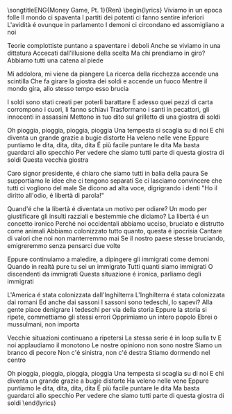 \songtitleENG{Money Game, Pt. 1}{Ren}
\begin{lyrics}
Viviamo in un epoca folle
Il mondo ci spaventa
I partiti dei potenti ci fanno sentire inferiori
L'avidità é ovunque in parlamento
I demoni ci circondano ed assomigliano a noi

Teorie complottiste puntano a spaventare i deboli
Anche se viviamo in una dittatura
Accecati dall'illusione della scelta
Ma chi prendiamo in giro? Abbiamo tutti una catena al piede

Mi addolora, mi viene da piangere
La ricerca della ricchezza accende una scintilla
Che fa girare la giostra dei soldi e accende un fuoco
Mentre il mondo gira, allo stesso tempo esso brucia

I soldi sono stati creati per poterli barattare
E adesso quei pezzi di carta corrompono i cuori, li fanno schiavi
Trasformano i santi in pecattori, gli innocenti in assassini
Mettono in tuo dito sul grilletto di una giostra di soldi

Oh pioggia, pioggia, pioggia, pioggia
Una tempesta si scaglia su di noi
E chi diventa un grande grazie a bugie distorte
Ha veleno nelle vene
Eppure puntiamo le dita, dita, dita, dita
É più facile puntare le dita
Ma basta guardarci allo specchio
Per vedere che siamo tutti parte di questa giostra di soldi
Questa vecchia giostra

Caro signor presidente, é chiaro che siamo tutti in balia della paura
Se supportiamo le idee che ci tengono separati
Se ci lasciamo convincere che tutti ci vogliono del male
Se dicono ad alta voce, digrigrando i denti
"Ho il diritto all'odio, é libertà di parola!"

Quand'é che la libertà é diventata un motivo per odiare?
Un modo per giustificare gli insulti razziali e bestemmie che diciamo?
La libertà é un concetto ironico
Perché noi occidentali abbiamo ucciso, bruciato e distrutto come animali
Abbiamo colonizzato tutto quanto, questa é ipocrisia
Cantare di valori che noi non manterremmo mai
Se il nostro paese stesse bruciando, emigreremmo senza pensarci due volte

Eppure continuiamo a maledire, a dipingere gli immigrati come demoni
Quando in realtà pure tu sei un immigrato
Tutti quanti siamo immigrati
O discendenti da immigrati
Questa situazione é ironica, parliamo degli immigrati

L'America é stata colonizzata dall'Inghilterra
L'Inghilterra é stata colonizzata dai romani
Ed anche dai sassoni
I sassoni sono tedeschi, lo sapevi?
Alla gente piace denigrare i tedeschi per via della storia
Eppure la storia si ripete, commettiamo gli stessi errori
Opprimiamo un intero popolo
Ebrei o mussulmani, non importa

Vecchie situazioni continuano a ripetersi
La stessa serie é in loop sulla tv
E noi applaudiamo il monotono
Le nostre opiniono non sono nostre
Siamo un branco di pecore
Non c'é sinistra, non c'é destra
Stiamo dormendo nel centro

Oh pioggia, pioggia, pioggia, pioggia
Una tempesta si scaglia su di noi
E chi diventa un grande grazie a bugie distorte
Ha veleno nelle vene
Eppure puntiamo le dita, dita, dita, dita
É più facile puntare le dita
Ma basta guardarci allo specchio
Per vedere che siamo tutti parte di questa giostra di soldi
\end{lyrics}
